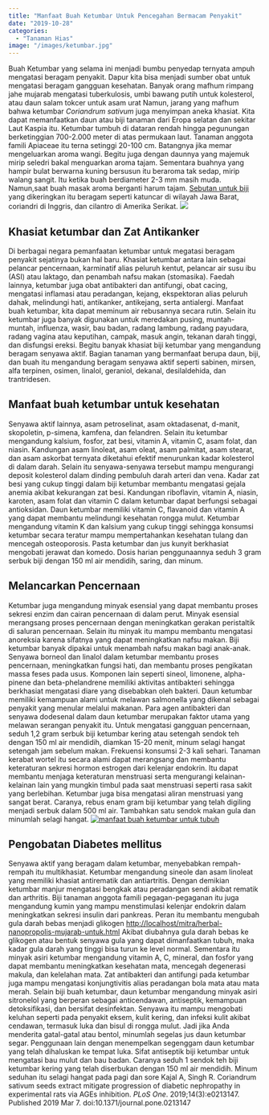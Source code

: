 ```yaml
---
title: "Manfaat Buah Ketumbar Untuk Pencegahan Bermacam Penyakit"
date: "2019-10-28"
categories: 
  - "Tanaman Hias"
image: "/images/ketumbar.jpg"
---
```


Buah Ketumbar yang selama ini menjadi bumbu penyedap ternyata ampuh mengatasi beragam penyakit. Dapur kita bisa menjadi sumber obat untuk mengatasi beragam gangguan kesehatan. Banyak orang mafhum rimpang jahe mujarab mengatasi tuberkulosis, umbi bawang putih untuk kolesterol, atau daun salam tokcer untuk asam urat Namun, jarang yang mafhum bahwa ketumbar _Coriandrum sativum_ juga menyimpan aneka khasiat. Kita dapat memanfaatkan daun atau biji tanaman dari Eropa selatan dan sekitar Laut Kaspia itu. Ketumbar tumbuh di dataran rendah hingga pegunungan berketinggian 700-2.000 meter di atas permukaan laut. Tanaman anggota famili Apiaceae itu terna setinggi 20-100 cm. Batangnya jika memar mengeluarkan aroma wangi. Begitu juga dengan daunnya yang majemuk mirip seledri bakal menguarkan aroma tajam. Sementara buahnya yang hampir bulat berwarna kuning bersusun itu beraroma tak sedap, mirip walang sangit. Itu ketika buah berdiameter 2-3 mm masih muda. Namun,saat buah masak aroma berganti harum tajam. [Sebutan untuk biji](http://pfaf.org/user/Plant.aspx?LatinName=Coriandrum+sativum) yang dikeringkan itu beragam seperti katuncar di wilayah Jawa Barat, coriandri di Inggris, dan cilantro di Amerika Serikat. [![](/images/ketumbar_640x356.jpg)](http://localhost/mitra/wp-content/uploads/2019/10/ketumbar_640x356.jpg)

## Khasiat ketumbar dan Zat Antikanker

Di berbagai negara pemanfaatan ketumbar untuk megatasi beragam penyakit sejatinya bukan hal baru. Khasiat ketumbar antara lain sebagai pelancar pencernaan, karminatif alias peluruh kentut, pelancar air susu ibu (ASI) atau laktago, dan penambah nafsu makan (stomasika). Faedah lainnya, ketumbar juga obat antibakteri dan antifungi, obat cacing, mengatasi inflamasi atau peradangan, kejang, ekspektoran alias peluruh dahak, melindungi hati, antikanker, antikejang, serta antialergi. Manfaat buah ketumbar, kita dapat meminum air rebusannya secara rutin. Selain itu ketumbar juga banyak digunakan untuk meredakan pusing, muntah-muntah, influenza, wasir, bau badan, radang lambung, radang payudara, radang vagina atau keputihan, campak, masuk angin, tekanan darah tinggi, dan disfungsi ereksi. Begitu banyak khasiat biji ketumbar yang mengandung beragam senyawa aktif. Bagian tanaman yang bermanfaat berupa daun, biji, dan buah itu mengandung beragam senyawa aktif seperti sabinen, mirsen, alfa terpinen, osimen, linalol, geraniol, dekanal, desilaldehida, dan trantridesen.

## Manfaat buah ketumbar untuk kesehatan

Senyawa aktif lainnya, asam petroselinat, asam oktadasenat, d-manit, skopoletin, p-simena, kamfena, dan felandren. Selain itu ketumbar mengandung kalsium, fosfor, zat besi, vitamin A, vitamin C, asam folat, dan niasin. Kandungan asam linoleat, asam oleat, asam palmitat, asam stearat, dan asam askorbat ternyata diketahui efektif menurunkan kadar kolesterol di dalam darah. Selain itu senyawa-senyawa tersebut mampu mengurangi deposit kolesterol dalam dinding pembuluh darah arteri dan vena. Kadar zat besi yang cukup tinggi dalam biji ketumbar membantu mengatasi gejala anemia akibat kekurangan zat besi. Kandungan riboflavin, vitamin A, niasin, karoten, asam folat dan vitamin C dalam ketumbar dapat berfungsi sebagai antioksidan. Daun ketumbar memiliki vitamin C, flavanoid dan vitamin A yang dapat membantu melindungi kesehatan rongga mulut. Ketumbar mengandung vitamin K dan kalsium yang cukup tinggi sehingga konsumsi ketumbar secara teratur mampu mempertahankan kesehatan tulang dan mencegah osteoporosis. Pasta ketumbar dan jus kunyit berkhasiat mengobati jerawat dan komedo. Dosis harian penggunaannya seduh 3 gram serbuk biji dengan 150 ml air mendidih, saring, dan minum.

## Melancarkan Pencernaan

Ketumbar juga mengandung minyak esensial yang dapat membantu proses sekresi enzim dan cairan pencernaan di dalam perut. Minyak esensial merangsang proses pencernaan dengan meningkatkan gerakan peristaltik di saluran pencernaan. Selain itu minyak itu mampu membantu mengatasi anoreksia karena sifatnya yang dapat meningkatkan nafsu makan. Biji ketumbar banyak dipakai untuk menambah nafsu makan bagi anak-anak. Senyawa borneol dan linalol dalam ketumbar membantu proses pencernaan, meningkatkan fungsi hati, dan membantu proses pengikatan massa feses pada usus. Komponen lain seperti sineol, limonene, alpha-pinene dan beta-phelandrene memiliki aktivitas antibakteri sehingga berkhasiat mengatasi diare yang disebabkan oleh bakteri. Daun ketumbar memiliki kemampuan alami untuk melawan salmonella yang dikenal sebagai penyakit yang menular melalui makanan. Para agen antibakteri dan senyawa dodesenal dalam daun ketumbar merupakan faktor utama yang melawan serangan penyakit itu. Untuk mengatasi gangguan pencernaan, seduh 1,2 gram serbuk biji ketumbar kering atau setengah sendok teh dengan 150 ml air mendidih, diamkan 15-20 menit, minum selagi hangat setengah jam sebelum makan. Frekuensi konsumsi 2-3 kali sehari. Tanaman kerabat wortel itu secara alami dapat merangsang dan membantu keteraturan sekresi hormon estrogen dari kelenjar endokrin. Itu dapat membantu menjaga keteraturan menstruasi serta mengurangi kelainan-kelainan lain yang mungkin timbul pada saat menstruasi seperti rasa sakit yang berlebihan. Ketumbar juga bisa mengatasi aliran menstruasi yang sangat berat. Caranya, rebus enam gram biji ketumbar yang telah digiling menjadi serbuk dalam 500 ml air. Tambahkan satu sendok makan gula dan minumlah selagi hangat. [![manfaat buah ketumbar untuk tubuh](/images/ketumbar_445x480.jpg)](http://localhost/mitra/wp-content/uploads/2019/10/ketumbar_445x480.jpg)

## Pengobatan Diabetes mellitus

Senyawa aktif yang beragam dalam ketumbar, menyebabkan rempah-rempah itu multikhasiat. Ketumbar mengandung sineole dan asam linoleat yang memiliki khasiat antirematik dan antiartritis. Dengan demikian ketumbar manjur mengatasi bengkak atau peradangan sendi akibat rematik dan arthritis. Biji tanaman anggota famili pegagan-pegaganan itu juga mengandung kumin yang mampu menstimulasi kelenjar endokrin dalam meningkatkan sekresi insulin dari pankreas. Peran itu membantu mengubah gula darah bebas menjadi glikogen [http://localhost/mitra/herbal-nanopropolis-mujarab-untuk.html](http://localhost/mitra/herbal-nanopropolis-mujarab-untuk.html) Akibat diubahnya gula darah bebas ke glikogen atau bentuk senyawa gula yang dapat dimanfaatkan tubuh, maka kadar gula darah yang tinggi bisa turun ke level normal. Sementara itu minyak asiri ketumbar mengandung vitamin A, C, mineral, dan fosfor yang dapat membantu meningkatkan kesehatan mata, mencegah degenerasi makula, dan kelelahan mata. Zat antibakteri dan antifungi pada ketumbar juga mampu mengatasi konjungtivitis alias peradangan bola mata atau mata merah. Selain biji buah ketumbar, daun ketumbar mengandung minyak asiri sitronelol yang berperan sebagai anticendawan, antiseptik, kemampuan detoksifikasi, dan bersifat desinfektan. Senyawa itu mampu mengobati keluhan seperti pada penyakit eksem, kulit kering, dan infeksi kulit akibat cendawan, termasuk luka dan bisul di rongga mulut. Jadi jika Anda menderita gatal-gatal atau bentol, minumlah segelas jus daun ketumbar segar. Penggunaan lain dengan menempelkan segenggam daun ketumbar yang telah dihaluskan ke tempat luka. Sifat antiseptik biji ketumbar untuk mengatasi bau mulut dan bau badan. Caranya seduh 1 sendok teh biji ketumbar kering yang telah diserbukan dengan 150 ml air mendidih. Minum seduhan itu selagi hangat pada pagi dan sore Kajal A, Singh R. Coriandrum sativum seeds extract mitigate progression of diabetic nephropathy in experimental rats via AGEs inhibition. _PLoS One_. 2019;14(3):e0213147. Published 2019 Mar 7. doi:10.1371/journal.pone.0213147
